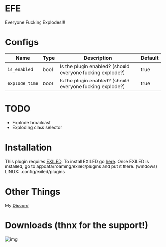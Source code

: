 # EFE
Everyone Fucking Explodes!!!

# Configs
| Name | Type | Description | Default |
| --- | --- | --- | --- |
| `is_enabled` | bool | Is the plugin enabled? (should everyone fucking explode?) | true |
| `explode_time` | bool | Is the plugin enabled? (should everyone fucking explode?) | true |

# TODO
- Explode broadcast
- Exploding class selector

# Installation

This plugin requires [EXILED](https://github.com/galaxy119/EXILED/releases/tag/2.1.19).
To install EXILED go [here](https://www.youtube.com/watch?v=EUfzj8OWvQU).
Once EXILED is installed, go to appdata/roaming/exiled/plugins and put it there. (windows)
LINUX: .config/exiled/plugins

# Other Things

My [Discord](http://discordapp.com/users/689841358600536096)

# Downloads (thnx for the support!)

![img](https://img.shields.io/github/downloads/An4r3w/efe/total?style=for-the-badge)
